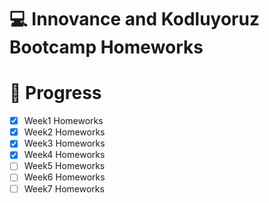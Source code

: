 # 💻 Innovance and Kodluyoruz Bootcamp Homeworks

# 📌 Progress

- [x] Week1 Homeworks
- [x] Week2 Homeworks
- [x] Week3 Homeworks
- [x] Week4 Homeworks
- [ ] Week5 Homeworks
- [ ] Week6 Homeworks
- [ ] Week7 Homeworks